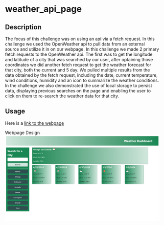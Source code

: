 # weather_api_page

## Description

The focus of this challenge was on using an api via a fetch request. In this challenge we used the OpenWeather api to pull data from an external source and utilize it in on our webpage. In this challenge we made 2 primary fetch requests to the OpenWeather api. The first was to get the longitude and latitude of a city that was searched by our user, after optaining those coordinates we did another fetch request to get the weather forecast for that city, both the current and 5 day. We pulled multiple results from the data obtained by the fetch request, including the date, current temperature, wind conditions, humidity and an icon to summarize the weather conditions. In the challenge we also demonstrated the use of local storage to persist data, displaying previous searches on the page and enabling the user to click on them to re-search the weather data for that city. 

## Usage

Here is a [link to the webpage](https://rozierhj.github.io/weather_api_page/)

Webpage Design
![Webpage Design](./assets/Images/mainPage.png)
